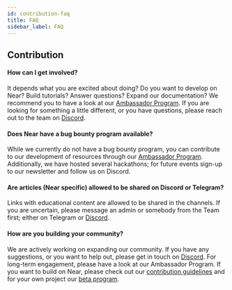 ```yaml
---
id: contribution-faq
title: FAQ
sidebar_label: FAQ
---
```


## Contribution

#### How can I get involved?
It depends what you are excited about doing? Do you want to develop on Near? Build tutorials? Answer questions? Expand our documentation? We recommend you to have a look at our [Ambassador Program](https://nearprotocol.com/ambassador/). If you are looking for something a little different, or you have questions, please reach out to the team on [Discord](http://near.chat/).

#### Does Near have a bug bounty program available?
While we currently do not have a bug bounty program, you can contribute to our development of resources through our [Ambassador Program](https://nearprotocol.com/ambassador/). Additionally, we have hosted several hackathons; for future events sign-up to our newsletter and follow us on Discord. 

#### Are articles (Near specific) allowed to be shared on Discord or Telegram?
Links with educational content are allowed to be shared in the channels. If you are uncertain, please message an admin or somebody from the Team first; either on Telegram or [Discord](http://near.chat/).

#### How are you building your community?
We are actively working on expanding our community. If you have any suggestions, or you want to help out, please get in touch on [Discord](http://near.chat/). For long-term engagement, please have a look at our Ambassador Program. If you want to build on Near, please check out our [contribution guidelines](../contribution/nearcore.md) and for your own project our [beta program](https://nearprotocol.com/ambassador/). 